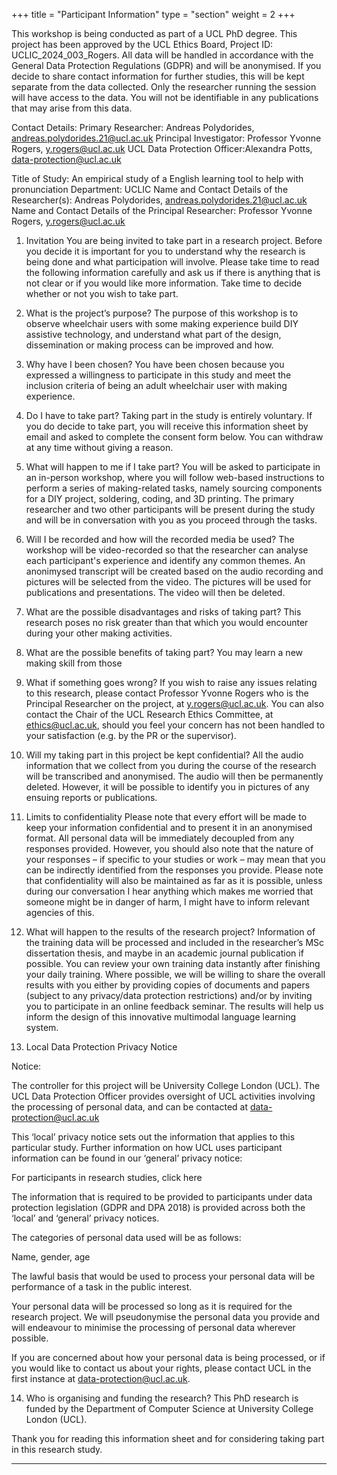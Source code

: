 +++
title = "Participant Information"
type = "section"
weight = 2
+++

This workshop is being conducted as part of a UCL PhD degree. This project has been approved by the UCL Ethics Board, Project ID: UCLIC_2024_003_Rogers. All data will be handled in accordance with the General Data Protection Regulations (GDPR) and will be anonymised. If you decide to share contact information for further studies, this will be kept separate from the data collected. Only the researcher running the session will have access to the data. You will not be identifiable in any publications that may arise from this data.

Contact Details:
Primary Researcher: Andreas Polydorides, andreas.polydorides.21@ucl.ac.uk
Principal Investigator: Professor Yvonne Rogers, y.rogers@ucl.ac.uk
UCL Data Protection Officer:Alexandra Potts, data-protection@ucl.ac.uk

Title of Study: An empirical study of a English learning tool to help with pronunciation 
Department: UCLIC 
Name and Contact Details of the Researcher(s): Andreas Polydorides, andreas.polydorides.21@ucl.ac.uk 
Name and Contact Details of the Principal Researcher: Professor Yvonne Rogers, y.rogers@ucl.ac.uk

1. Invitation 
You are being invited to take part in a research project. Before you decide it is important for you to understand why the research is being done and what participation will involve. Please take time to read the following information carefully and ask us if there is anything that is not clear or if you would like more information. Take time to decide whether or not you wish to take part.

2. What is the project’s purpose? 
The purpose of this workshop is to observe wheelchair users with some making experience build DIY assistive technology, and understand what part of the design, dissemination or making process can be improved and how. 

3. Why have I been chosen?
You have been chosen because you expressed a willingness to participate in this study and meet the inclusion criteria of being an adult wheelchair user with making experience. 

4. Do I have to take part? 
Taking part in the study is entirely voluntary. If you do decide to take part, you will receive this information sheet by email and asked to complete the consent form below. You can withdraw at any time without giving a reason.

5. What will happen to me if I take part? 
You will be asked to participate in an in-person workshop, where you will follow web-based instructions to perform a series of making-related tasks, namely sourcing components for a DIY project, soldering, coding, and 3D printing. The primary researcher and two other participants will be present during the study and will be in conversation with you as you proceed through the tasks. 

6. Will I be recorded and how will the recorded media be used?
The workshop will be video-recorded so that the researcher can analyse each participant's experience and identify any common themes. An anonimysed transcript will be created based on the audio recording and pictures will be selected from the video. The pictures will be used for publications and presentations. The video will then be deleted. 

7. What are the possible disadvantages and risks of taking part?
This research poses no risk greater than that which you would encounter during your other making activities.

8. What are the possible benefits of taking part?
You may learn a new making skill from those 

9. What if something goes wrong?
If you wish to raise any issues relating to this research, please contact Professor Yvonne Rogers who is the Principal Researcher on the project, at y.rogers@ucl.ac.uk. You can also contact the Chair of the UCL Research Ethics Committee, at ethics@ucl.ac.uk, should you feel your concern has not been handled to your satisfaction (e.g. by the PR or the supervisor).

10. Will my taking part in this project be kept confidential?
All the audio information that we collect from you during the course of the research will be transcribed and anonymised. The audio will then be permanently deleted. However, it will be possible to identify you in pictures of any ensuing reports or publications.

11. Limits to confidentiality
Please note that every effort will be made to keep your information confidential and to present it in an anonymised format. All personal data will be immediately decoupled from any responses provided. However, you should also note that the nature of your responses – if specific to your studies or work – may mean that you can be indirectly identified from the responses you provide. Please note that confidentiality will also be maintained as far as it is possible, unless during our conversation I hear anything which makes me worried that someone might be in danger of harm, I might have to inform relevant agencies of this.

12. What will happen to the results of the research project?
Information of the training data will be processed and included in the researcher’s MSc dissertation thesis, and maybe in an academic journal publication if possible. You can review your own training data instantly after finishing your daily training. Where possible, we will be willing to share the overall results with you either by providing copies of documents and papers (subject to any privacy/data protection restrictions) and/or by inviting you to participate in an online feedback seminar. The results will help us inform the design of this innovative multimodal language learning system.

13. Local Data Protection Privacy Notice

Notice:

The controller for this project will be University College London (UCL). The UCL Data Protection Officer provides oversight of UCL activities involving the processing of personal data, and can be contacted at data-protection@ucl.ac.uk

This ‘local’ privacy notice sets out the information that applies to this particular study. Further information on how UCL uses participant information can be found in our ‘general’ privacy notice:

For participants in research studies, click here

The information that is required to be provided to participants under data protection legislation (GDPR and DPA 2018) is provided across both the ‘local’ and ‘general’ privacy notices.

The categories of personal data used will be as follows:

Name, gender, age

The lawful basis that would be used to process your personal data will be performance of a task in the public interest.

Your personal data will be processed so long as it is required for the research project. We will pseudonymise the personal data you provide and will endeavour to minimise the processing of personal data wherever possible.

If you are concerned about how your personal data is being processed, or if you would like to contact us about your rights, please contact UCL in the first instance at data-protection@ucl.ac.uk.

14. Who is organising and funding the research?
This PhD research is funded by the Department of Computer Science at University College London (UCL).

Thank you for reading this information sheet and for considering taking part in this research study.

--------------------------------------------------------------------------------------------------------------------------------------